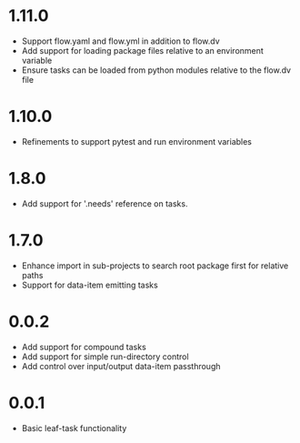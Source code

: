 
# 1.11.0
- Support flow.yaml and flow.yml in addition to flow.dv
- Add support for loading package files relative to an environment variable
- Ensure tasks can be loaded from python modules relative to the flow.dv file

# 1.10.0
- Refinements to support pytest and run environment variables

# 1.8.0
- Add support for '.needs' reference on tasks.  

# 1.7.0
- Enhance import in sub-projects to search root package first for relative paths
- Support for data-item emitting tasks

# 0.0.2
- Add support for compound tasks
- Add support for simple run-directory control
- Add control over input/output data-item passthrough

# 0.0.1
- Basic leaf-task functionality
